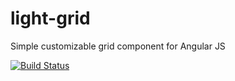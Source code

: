 light-grid
==========

Simple customizable grid component for Angular JS

[![Build Status](https://travis-ci.org/doodack/light-grid.svg?branch=master)](https://travis-ci.org/doodack/light-grid)